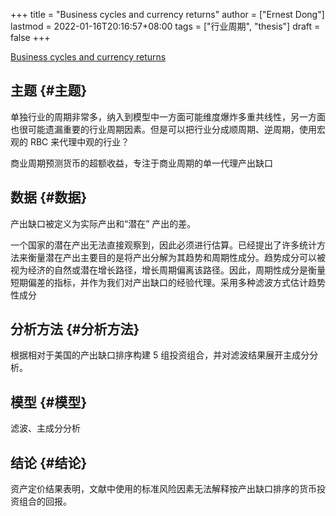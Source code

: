 +++
title = "Business cycles and currency returns"
author = ["Ernest Dong"]
lastmod = 2022-01-16T20:16:57+08:00
tags = ["行业周期", "thesis"]
draft = false
+++

[Business cycles and currency returns](https://econpapers.repec.org/RePEc:eee:jfinec:v:137:y:2020:i:3:p:659-678)


## 主题 {#主题}

<div class="notes">
  <div></div>

单独行业的周期非常多，纳入到模型中一方面可能维度爆炸多重共线性，另一方面也很可能遗漏重要的行业周期因素。但是可以把行业分成顺周期、逆周期，使用宏观的 RBC 来代理中观的行业？

</div>

商业周期预测货币的超额收益，专注于商业周期的单一代理产出缺口


## 数据 {#数据}

产出缺口被定义为实际产出和“潜在” 产出的差。

一个国家的潜在产出无法直接观察到，因此必须进行估算。已经提出了许多统计方法来衡量潜在产出主要目的是将产出分解为其趋势和周期性成分。趋势成分可以被视为经济的自然或潜在增长路径，增长周期偏离该路径。因此，周期性成分是衡量短期偏差的指标，并作为我们对产出缺口的经验代理。采用多种滤波方式估计趋势性成分


## 分析方法 {#分析方法}

根据相对于美国的产出缺口排序构建 5 组投资组合，并对滤波结果展开主成分分析。


## 模型 {#模型}

滤波、主成分分析


## 结论 {#结论}

资产定价结果表明，文献中使用的标准风险因素无法解释按产出缺口排序的货币投资组合的回报。

<style>.csl-entry{text-indent: -1.5em; margin-left: 1.5em;}</style><div class="csl-bib-body">
</div>